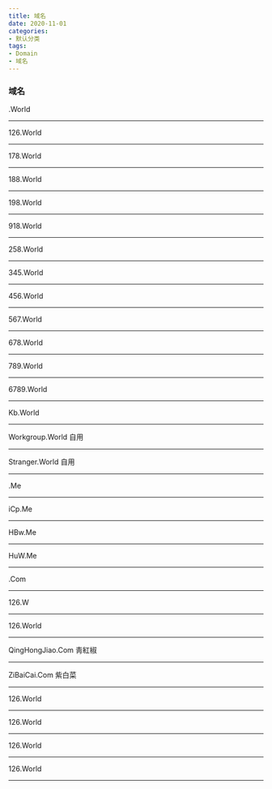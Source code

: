```yaml
---
title: 域名
date: 2020-11-01
categories:
- 默认分类
tags:
- Domain
- 域名
---
```


### 域名

   .World
   - - - -
   126.World
   - - - -
   178.World
   - - - -
   188.World 
   - - - -
   198.World
   - - - -
   918.World
   - - - -
   258.World
   - - - -
   345.World
   - - - -
   456.World
   - - - -
   567.World
   - - - -
   678.World
   - - - -
   789.World
   - - - -
   6789.World
   - - - -
   Kb.World
   - - - -
   Workgroup.World 自用
   - - - -
   Stranger.World 自用
   - - - -
   .Me
   - - - -
   iCp.Me
   - - - -
   HBw.Me
   - - - -
   HuW.Me
   - - - -
   .Com
   - - - -
   126.W
   - - - -
   126.World
   - - - -
   QingHongJiao.Com 靑紅椒
   - - - -
   ZiBaiCai.Com 紫白菜
   - - - -
   126.World
   - - - -
   126.World
   - - - -
   126.World
   - - - -
   126.World
   - - - -
